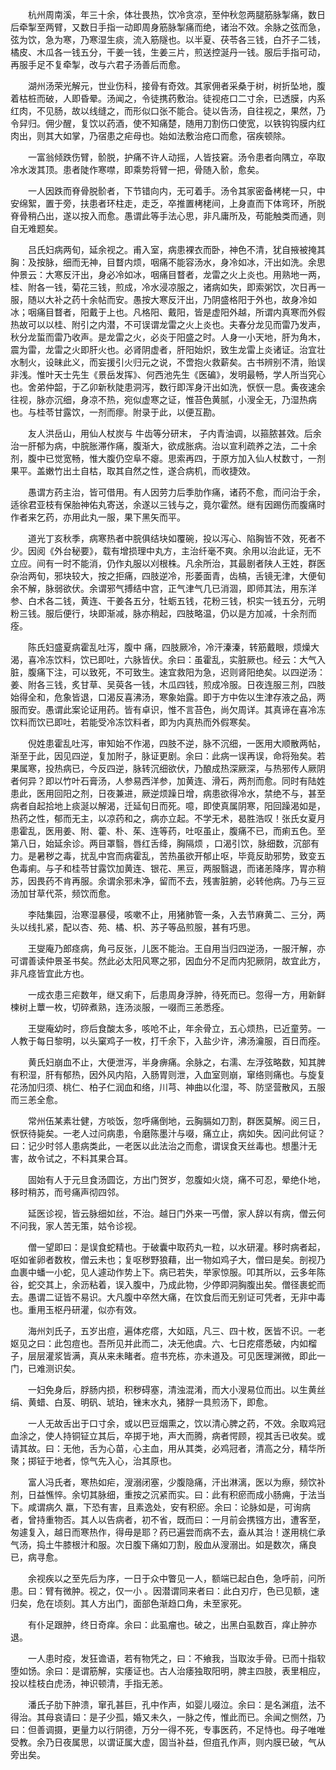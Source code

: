 <!-- { "loadSidebar": true } -->
　　杭州周南溪，年三十余，体壮畏热，饮冷贪凉，至仲秋忽两腿筋脉掣痛，数日后牵掣至两臂，又数日手指一动即周身筋脉掣痛而绝，诸治不效。余脉之弦而急，弦为饮，急为寒，乃寒湿生痰，流入筋隧也。以半夏、茯苓各三钱，白芥子二钱，橘皮、木瓜各一钱五分，干姜一钱，生姜三片，煎送控涎丹一钱。服后手指可动，再服手足不复牵掣，改与六君子汤善后而愈。

　　湖州汤荣光解元，世业伤科，接骨有奇效。其家佣者采桑于树，树折坠地，腹着枯桩而破，人即昏晕。汤闻之，令徒携药敷治。徒视疮口二寸余，已透膜，内系红肉，不见肠，故以线缝之，而形似口张不能合。徒以告汤，自往视之，果然，乃令舁归。佣少醒，复饮以药酒，使不知痛楚，随用刀割伤口使宽，以铁钩钩膜内红肉出，则其大如掌，乃宿患之疟母也。始如法敷治疮口而愈，宿疾顿除。

　　一富翁倾跌伤臂，骱脱，护痛不许人动摇，人皆技窘。汤令患者向隅立，卒取冷水泼其顶。患者陡作寒噤，即乘势将臂一把，骨随入骱，愈矣。

　　一人因跌而脊骨脱骱者，下节错向内，无可着手。汤令其家密备栲栳一只，中安绵絮，置于旁，扶患者环柱走，走乏，卒推置栲栳间，上身直而下体弯环，所脱脊骨稍凸出，遂以按入而愈。愚谓此等手法心思，非凡庸所及，苟能触类而通，则自无难题矣。

　　吕氏妇病两旬，延余视之。甫入室，病患裸衣而卧，神色不清，犹自掖被掩其胸：及按脉，细而无神，目瞀内烦，咽痛不能容汤水，身冷如冰，汗出如洗。余思仲景云：大寒反汗出，身必冷如冰，咽痛目瞀者，龙雷之火上炎也。用熟地一两，桂、附各一钱，菊花三钱，煎成，冷水浸凉服之，诸病如失，即索粥饮，次日再一服，随以大补之药十余帖而安。愚按大寒反汗出，乃阴盛格阳于外也，故身冷如冰；咽痛目瞀者，阳戴于上也。凡格阳、戴阳，皆是虚阳外越，所谓内真寒而外假热故可以以桂、附引之内潜，不可误谓龙雷之火上炎也。夫春分龙见而雷乃发声，秋分龙蜇而雷乃收声。是龙雷之火，必炎于阳盛之时。人身一小天地，肝为角木，震为雷，龙雷之火即肝火也。必肾阴虚者，肝阳始炽，致生龙雷上炎诸证。治宜壮水制火，设昧此义，而妄援引火归元之说，不啻抱火救薪矣。古书辨别不清，贻误非浅。惟叶天士先生《景岳发挥》、何西池先生《医碥》，发明最畅，学人所当究心也。舍弟仲韶，于乙卯新秋陡患洞泻，数行即浑身汗出如洗，恹恹一息。夤夜速余往视，脉亦沉细，身凉不热，宛似虚寒之证，惟苔色黄腻，小溲全无，乃湿热病也。与桂苓甘露饮，一剂而瘳。附录于此，以便互勘。

　　友人洪岳山，用仙人杖炭与 牛齿等分研末， 子内青油调，以箍脓甚效。后余治一肝郁为病，中脘胀滞作痛，腹渐大，欲成胀病。治以宣利疏养之法，二十余剂，腹中已觉宽畅，惟大腹仍空阜不瘪。思索再四，于原方加入仙人杖数寸，一剂果平。盖嫩竹出土自枯，取其自然之性，遂合病机，而收捷效。

　　愚谓方药主治，皆可借用。有人因劳力后季肋作痛，诸药不愈，而问治于余，适徐君亚枝有保胎神佑丸寄送，余遂以三钱与之，竟尔霍然。继有因踢伤而腹痛时作者来乞药，亦用此丸一服，果下黑矢而平。

　　道光丁亥秋季，病寒热者中脘俱结块如覆碗，投以泻心、陷胸皆不效，死者不少。因阅《外台秘要》，载有增损理中丸方，主治纤毫不爽。余用以治此证，无不立应。间有一时不能消，仍作丸服以刈根株。凡余所治，其最剧者陕人王姓，群医杂治两旬，邪块较大，按之拒痛，四肢逆冷，形萎面青，齿槁，舌镜无津，大便旬余不解，脉弱欲伏。余谓邪气搏结中宫，正气津气几已消涸，即师其法，用东洋参、白术各二钱，黄连、干姜各五分，牡蛎五钱，花粉三钱，枳实一钱五分，元明粉三钱。服后便行，块即渐减，脉亦稍起，四肢略温，仍以是方加减，十余剂而痊。

　　陈氏妇盛夏病霍乱吐泻，腹中 痛，四肢厥冷，冷汗溱溱，转筋戴眼，烦燥大渴，喜冷冻饮料，饮已即吐，六脉皆伏。余曰：虽霍乱，实脏厥也。经云：大气入脏，腹痛下注，可以致死，不可致生。速宜救阳为急，迟则肾阳绝矣。以四逆汤：姜、附各三钱，炙甘草、吴萸各一钱，木瓜四钱，煎成冷服。日夜连服三剂，四肢始得全和，危象皆退，口渴反喜沸汤，寒象始露。即于方中佐以生津存液之品，两服而安。愚谓此案论证用药。皆有卓识，惟不言苔色，尚欠周详。其真谛在喜冷冻饮料而饮已即吐，若能受冷冻饮料者，即为内真热而外假寒矣。

　　倪姓患霍乱吐泻，审知始不作渴，四肢不逆，脉不沉细，一医用大顺散两帖，渐至于此，因见四逆，复加附子，脉证更剧。余曰：此病一误再误，命将殆矣。若果属寒，投热病已，今反四逆，脉转沉细欲伏，乃酿成热深厥深，与热邪传人厥阴者何异？即以竹叶石膏汤，人参易西洋参，加黄连、滑石，两剂而愈。同时有陆姓患此，医用回阳之剂，日夜兼进，厥逆烦躁日增，病患欲得冷水，禁绝不与，甚至病者自起拾地上痰涎以解渴，迁延旬日而死。噫，即使真属阴寒，阳回躁渴如是，热药之性，郁而无主，以凉药和之，病亦立起。不学无术，曷胜浩叹！张氏女夏月患霍乱，医用姜、附、藿、朴、茱、连等药，吐呕虽止，腹痛不已，而痢五色。至第八日，始延余诊。两目罩翳，唇红舌绛，胸隔烦 ，口渴引饮，脉细数，沉部有力。是暑秽之毒，扰乱中宫而病霍乱，苦热虽欲开郁止呕，毕竟反助邪势，致变五色毒痢。与子和桂苓甘露饮加黄连、银花、黑豆，两服翳退，而诸恙降序，胃亦稍苏，因畏药不肯再服。余谓余邪未净，留而不去，残害脏腑，必转他病。乃与三豆汤加甘草代茶，频饮而愈。

　　李陆集园，治寒湿暴侵，咳嗽不止，用猪肺管一条，入去节麻黄二、三分，两头以线扎紧，配以杏、苑、橘、枳、苏子等品煎服，甚有巧思。

　　王燮庵乃郎痉病，角弓反张，儿医不能治。王自用当归四逆汤，一服汗解，亦可谓善读仲景圣书矣。然此必太阳风寒之邪，因血分不足而内犯厥阴，故宜此方，非凡痉皆宜此方也。

　　一成衣患三疟数年，继又痢下，后患周身浮肿，待死而已。忽得一方，用新鲜楝树上蕈一枚，切碎煮熟，连汤淡服，一啜而三恙悉痊。

　　王燮庵幼时，痧后食酸太多，咳呛不止，年余骨立，五心烦热，已近童劳。一人教于每日黎明，以头窠鸡子一枚，打千余下，入盐少许，沸汤瀹服，百日而痊。

　　黄氏妇崩血不止，大便泄泻，半身痹痛。余脉之，右濡、左浮弦略数，知其脾有积湿，肝有郁热，因外风内陷，入肠胃则泄，入血室则崩，窜络则痛也。与旋复花汤加归须、桃仁、柏子仁润血和络，川芎、神曲以化湿，芩、防坚营散风，五服而三恙全愈。

　　常州伍某素壮健，方啖饭，忽呼痛倒地，云胸膈如刀割，群医莫解。阅三日，恹恹待毙矣。一老人过问病患，令磨陈墨汁与啜，痛立止，病如失。因问此何证？曰：记少时邻人患病类此，一老医以此法治之而愈，谓误食天丝毒也。想墨汁无害，故令试之，不料其果合耳。

　　固始有人于元旦食汤圆讫，方出门贺岁，忽腹如火烧，痛不可忍，晕绝仆地，移时稍苏，而号痛声彻四邻。

　　延医诊视，皆云脉细如丝，不治。越日门外来一丐僧，家人辞以有病，僧云何不问我，家人苦无策，姑令诊视。

　　僧一望即曰：是误食蛇精也。于破囊中取药丸一粒，以水研灌。移时病者起，呕如雀卵者数枚，僧云未也；复呕秽野狼藉，出一物如鸡子大，僧曰是矣。剖视乃血裹中蟠一小蛇，见人遽动作势上下。病已若失，举家惊服。叩其所以，云多年陈谷，蛇交其上，余沥粘着，误入腹中，乃成此物，少停即洞胸腹出矣。僧径裹蛇而去。愚谓二证皆不易识。大凡腹中卒然大痛，在饮食后而无别证可凭者，无非中毒也。重用玉枢丹研灌，似亦有效。

　　海州刘氏子，五岁出痘，遍体疙瘩，大如瓯，凡三、四十枚，医皆不识。一老妪见之曰：此包痘也。吾所见并此而二，决无他虞。六、七日疙瘩悉破，内如榴子，层层灌浆皆满，真从来未睹者。痘书充栋，亦未道及。可见医理渊微，即此一门，已难测识矣。

　　一妇免身后，脬肠内损，积秽碍塞，清浊混淆，而大小溲易位而出。以生黄丝绢、黄蜡、白芨、明矾、琥珀，锉末水丸，猪脬一具煎汤下，即愈。

　　一人无故舌出于口寸余，或以巴豆烟熏之，饮以清心脾之药，不效。余取鸡冠血涂之，使人持铜钲立其后，卒掷于地，声大而腾，病者愕顾，视其舌已收矣。或请其故。曰：无他，舌为心苗，心主血，用从其类，必鸡冠者，清高之分，精华所聚；掷钲于地者，惊气先入心，治其原也。

　　富人冯氏者，寒热如疟，溲溺闭塞，少腹隐痛，汗出淋漓，医以为瘵，频饮补剂，日益憔悴。余切其脉细，重按之沉紧而实。曰：此有积瘀而成小肠痈，于法当下。咸谓病久 羸，下恐有害，且素逸处，安有积瘀。余曰：论脉如是，可询病者，曾持重物否。其人以告病者，初不省，既而曰：一月前会携镪方出，遭客至，匆遽复入，越日而寒热作，得毋是耶？药已遍尝而病不去，盍从其治！遂用桃仁承气汤，捣土牛膝根汁和服。次日腹下痛如刀割，殷血从溲溺出。如是数次，痛良已，病寻愈。

　　余视疾以之至先后为序，一日于众中瞥见一人，额端已起白色，急呼前，问所患。曰：臂有微肿。视之，仅一小 。因潜谓同来者曰：此白刃疔，色已见额，速归矣，危在顷刻。其人方出门，面部色渐趋口角，未至家死。

　　有仆足跟肿，终日奇痒。余曰：此虱瘤也。破之，出黑白虱数百，痒止肿亦退。

　　一人患时疫，发狂谵语，若有物凭之，曰：不飨我，当取汝手骨。已而十指软堕如饧。余曰：是谓筋解，实痿证也。古人治痿独取阳明，脾主四肢，表里相应，投以桂枝白虎汤，神识顿清，手指无恙。

　　潘氏子肋下肿溃，窜孔甚巨，孔中作声，如婴儿啜泣。余曰：是名渊疽，法不得治。其母哀请曰：是子少孤，婚又未久，一脉之传，惟此而已。余闻之恻然，乃曰：但善调摄，更量力以行阴德，万分一得不死，专事医药，不足恃也。母子唯唯受教。余乃日夜属思，以谓证属大虚，固当补益，但疽孔作声，则内膜已破，气从旁出矣。

